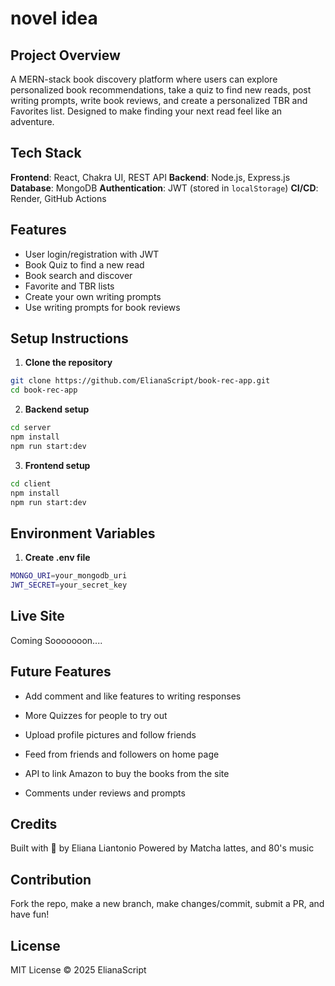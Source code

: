 # novel idea

## Project Overview
A MERN-stack book discovery platform where users can explore personalized book recommendations, take a quiz to find new reads, post writing prompts, write book reviews, and create a personalized TBR and Favorites list. Designed to make finding your next read feel like an adventure.

## Tech Stack
**Frontend**: React, Chakra UI, REST API
**Backend**: Node.js, Express.js
**Database**: MongoDB
**Authentication**: JWT (stored in `localStorage`)
**CI/CD**: Render, GitHub Actions

## Features
- User login/registration with JWT
- Book Quiz to find a new read
- Book search and discover
- Favorite and TBR lists
- Create your own writing prompts
- Use writing prompts for book reviews

## Setup Instructions
1. **Clone the repository**
```sh
git clone https://github.com/ElianaScript/book-rec-app.git
cd book-rec-app
```
2. **Backend setup**
```sh
cd server
npm install
npm run start:dev
```
3. **Frontend setup**
```sh
cd client
npm install
npm run start:dev
```
## Environment Variables
1. **Create .env file**
```sh
MONGO_URI=your_mongodb_uri
JWT_SECRET=your_secret_key
```

## Live Site
Coming Sooooooon....

## Future Features
- Add comment and like features to writing responses

- More Quizzes for people to try out

- Upload profile pictures and follow friends

- Feed from friends and followers on home page

- API to link Amazon to buy the books from the site

- Comments under reviews and prompts

## Credits
Built with 💙 by Eliana Liantonio
Powered by Matcha lattes, and 80's music

## Contribution
Fork the repo, make a new branch, make changes/commit, submit a PR, and have fun!

## License
MIT License © 2025 ElianaScript

